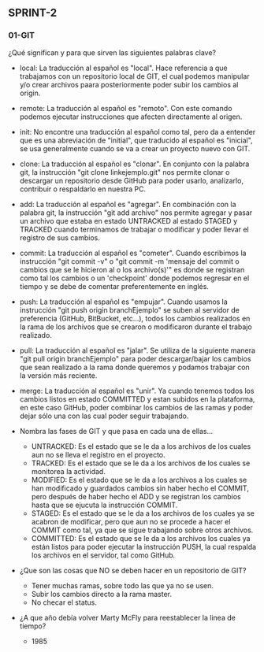## SPRINT-2

### 01-GIT

¿Qué significan y para que sirven las siguientes palabras clave?

- local: La traducción al español es "local". Hace referencia a que trabajamos con un repositorio local de GIT, el cual podemos manipular y/o crear archivos paara posteriormente poder subir los cambios al origin.

- remote: La traducción al español es "remoto". Con este comando podemos ejecutar instrucciones que afecten directamente al origen.

- init: No encontre una traducción al español como tal, pero da a entender que es una abreviación de "initial", que traducido al español es "inicial", se usa generalmente cuando se va a crear un proyecto nuevo con GIT.

- clone: La traducción al español es "clonar". En conjunto con la palabra git, la instrucción "git clone linkejemplo.git" nos permite clonar o descargar un repositorio desde GitHub para poder usarlo, analizarlo, contribuir o respaldarlo en nuestra PC.

- add: La traducción al español es "agregar". En combinación con la palabra git, la instrucción "git add archivo" nos permite agregar y pasar un archivo que estaba en estado UNTRACKED al estado STAGED y TRACKED cuando terminamos de trabajar o modificar y poder llevar el registro de sus cambios.

- commit: La traducción al español es "cometer". Cuando escribimos la instrucción "git commit -v" o "git commit -m 'mensaje del commit o cambios que se le hicieron al o los archivo(s)'" es donde se registran como tal los cambios o un 'checkpoint' donde podemos regresar en el tiempo y se debe de comentar preferentemente en inglés.

- push: La traducción al español es "empujar". Cuando usamos la instrucción "git push origin branchEjemplo" se suben al servidor de preferencia (GitHub, BitBucket, etc...), todos los cambios realizados en la rama de los archivos que se crearon o modificaron durante el trabajo realizado.

- pull: La traducción al español es "jalar". Se utiliza de la siguiente manera "git pull origin branchEjemplo" para poder descargar/bajar los cambios que sean realizado a la rama donde queremos y podamos trabajar con la versión más reciente.

- merge: La traducción al español es "unir". Ya cuando tenemos todos los cambios listos en estado COMMITTED y estan subidos en la plataforma, en este caso GitHub, poder combinar los cambios de las ramas y poder dejar sólo una con las cual poder seguir trabajando.


+ Nombra las fases de GIT y que pasa en cada una de ellas...
  + UNTRACKED: Es el estado que se le da a los archivos de los cuales aun no se lleva el registro en el proyecto.
  + TRACKED: Es el estado que se le da a los archivos de los cuales se monitorea la actividad.
  + MODIFIED: Es el estado que se le da a los archivos a los cuales se han modificado y guardados cambios sin haber hecho el COMMIT, pero después de haber hecho el ADD y se registran los cambios hasta que se ejucuta la instrucción COMMIT.
  + STAGED: Es el estado que se le da a los archivos de los cuales ya se acabron de modificar, pero que aun no se procede a hacer el COMMIT como tal, ya que se sigue trabajando sobre otros archivos.
  + COMMITTED: Es el estado que se le da a los archivos los cuales ya están listos para poder ejecutar la instrucción PUSH, la cual respalda los archivos en el servidor, tal como GitHub.

+ ¿Que son las cosas que NO se deben hacer en un repositorio de GIT?
  + Tener muchas ramas, sobre todo las que ya no se usen.
  + Subir los cambios directo a la rama master.
  + No checar el status.


+ ¿A que año debía volver Marty McFly para reestablecer la linea de tiempo?
    + 1985

